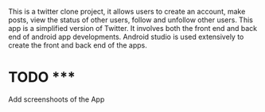 This is a twitter clone project, it allows users to create an account, make posts, view the status of other users, follow and unfollow other users.
This app is a simplified version of Twitter. It involves both the front end and back end of android app developments. Android studio is used extensively to create 
the front and back end of the apps.

# TODO ***
 Add screenshoots of the App
